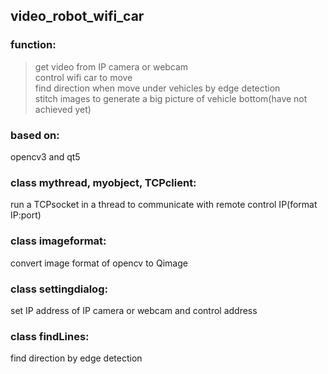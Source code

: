 ## video_robot_wifi_car
### function:  
> get video from IP camera or webcam  
  control wifi car to move  
  find direction when move under vehicles by edge detection  
  stitch images to generate a big picture of vehicle bottom(have not achieved yet)  
  
### based on:   
  opencv3 and qt5  
    
### class mythread, myobject, TCPclient:  
  run a TCPsocket in a thread to communicate with remote control IP(format IP:port)  
  
### class imageformat:   
  convert image format of opencv to Qimage  
  
### class settingdialog:  
  set IP address of IP camera or webcam and control address  
  
### class findLines:  
  find direction by edge detection
